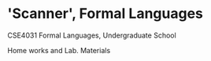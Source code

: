 # 'Scanner', Formal Languages
CSE4031 Formal Languages, Undergraduate School

Home works and Lab. Materials

